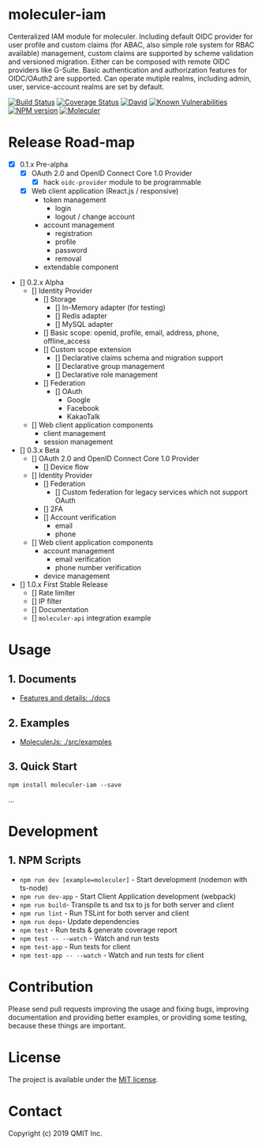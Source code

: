 # moleculer-iam

Centeralized IAM module for moleculer. Including default OIDC provider for user profile and custom claims (for ABAC, also simple role system for RBAC available) management, custom claims are supported by scheme validation and versioned migration. Either can be composed with remote OIDC providers like G-Suite. Basic authentication and authorization features for OIDC/OAuth2 are supported. Can operate mutiple realms, including admin, user, service-account realms are set by default.

[![Build Status](https://travis-ci.org/qmit-pro/moleculer-iam.svg?branch=master)](https://travis-ci.org/qmit-pro/moleculer-iam)
[![Coverage Status](https://coveralls.io/repos/github/qmit-pro/moleculer-iam/badge.svg?branch=master)](https://coveralls.io/github/qmit-pro/moleculer-iam?branch=master)
[![David](https://img.shields.io/david/qmit-pro/moleculer-iam.svg)](https://david-dm.org/qmit-pro/moleculer-iam)
[![Known Vulnerabilities](https://snyk.io/test/github/qmit-pro/moleculer-iam/badge.svg)](https://snyk.io/test/github/qmit-pro/moleculer-iam)
[![NPM version](https://img.shields.io/npm/v/moleculer-iam.svg)](https://www.npmjs.com/package/moleculer-iam)
[![Moleculer](https://badgen.net/badge/Powered%20by/Moleculer/0e83cd)](https://moleculer.services)


# Release Road-map
- [x] 0.1.x Pre-alpha
    - [x] OAuth 2.0 and OpenID Connect Core 1.0 Provider
        - [x] hack `oidc-provider` module to be programmable
    - [x] Web client application (React.js / responsive)
        - token management
            - login
            - logout / change account
        - account management
            - registration
            - profile
            - password
            - removal
        - extendable component
- [] 0.2.x Alpha
    - [] Identity Provider
        - [] Storage
            - [] In-Memory adapter (for testing)
            - [] Redis adapter
            - [] MySQL adapter
        - [] Basic scope: openid, profile, email, address, phone, offline_access
        - [] Custom scope extension
            - [] Declarative claims schema and migration support
            - [] Declarative group management
            - [] Declarative role management
        - [] Federation
            - [] OAuth
                - Google
                - Facebook
                - KakaoTalk
    - [] Web client application components
        - client management
        - session management
- [] 0.3.x Beta
    - [] OAuth 2.0 and OpenID Connect Core 1.0 Provider
       - [] Device flow
    - [] Identity Provider
        - [] Federation
            - [] Custom federation for legacy services which not support OAuth
        - [] 2FA
        - [] Account verification
            - email
            - phone
    - [] Web client application components
        - account management
            - email verification
            - phone number verification
        - device management
- [] 1.0.x First Stable Release
    - [] Rate limiter
    - [] IP filter
    - [] Documentation
    - [] `moleculer-api` integration example

# Usage
## 1. Documents
- [Features and details: ./docs](./docs)

## 2. Examples
- [MoleculerJs: ./src/examples](./examples)

## 3. Quick Start
```
npm install moleculer-iam --save
```
...

# Development
## 1. NPM Scripts
- `npm run dev [example=moleculer]` - Start development (nodemon with ts-node)
- `npm run dev-app` - Start Client Application development (webpack)
- `npm run build`- Transpile ts and tsx to js for both server and client 
- `npm run lint` - Run TSLint for both server and client
- `npm run deps`- Update dependencies
- `npm test` - Run tests & generate coverage report
- `npm test -- --watch` - Watch and run tests
- `npm test-app` - Run tests for client
- `npm test-app -- --watch` - Watch and run tests for client


# Contribution
Please send pull requests improving the usage and fixing bugs, improving documentation and providing better examples, or providing some testing, because these things are important.


# License
The project is available under the [MIT license](https://tldrlegal.com/license/mit-license).


# Contact
Copyright (c) 2019 QMIT Inc.


